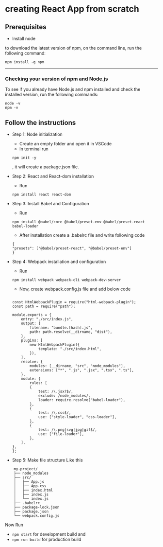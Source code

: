 # creating React App from scratch

## Prerequisites 
- Install node 

to download the latest version of npm, on the command line, run the following command:
```
npm install -g npm
```
---
### Checking your version of npm and Node.js

To see if you already have Node.js and npm installed and check the installed version, run the following commands:

```
node -v
npm -v
```
## Follow the instructions
- Step 1: Node initialization
 
    * Create an empty folder and open it in VSCode
    * In terminal run 
    ```
    npm init -y
    ```
    , it will create a package.json file.
- Step 2: React and React-dom installation
    * Run 
    ```
    npm install react react-dom
    ```
- Step 3: Install Babel and Configuration
    * Run 
    ```
    npm install @babel/core @babel/preset-env @babel/preset-react babel-loader
    ```
    * After installation create a .babelrc file and write following code
    ```
    {
    "presets": ["@babel/preset-react", "@babel/preset-env"]
    }
    ```
- Step 4: Webpack installation and configuration
    * Run
    ```
    npm install webpack webpack-cli webpack-dev-server
    ```
    * Now, create webpack.config.js file and add below code
    ```
    
    const HtmlWebpackPlugin = require("html-webpack-plugin");
    const path = require("path");

    module.exports = {
        entry: "./src/index.js",
        output: {
            filename: "bundle.[hash].js",
            path: path.resolve(__dirname, "dist"),
        },
        plugins: [
            new HtmlWebpackPlugin({
                template: "./src/index.html",
            }),
        ],
        resolve: {
            modules: [__dirname, "src", "node_modules"],
            extensions: ["*", ".js", ".jsx", ".tsx", ".ts"],
        },
        module: {
            rules: [
            {
                test: /\.jsx?$/,
                exclude: /node_modules/,
                loader: require.resolve("babel-loader"),
            },
            {
                test: /\.css$/,
                use: ["style-loader", "css-loader"],
            },
            {
                test: /\.png|svg|jpg|gif$/,
                use: ["file-loader"],
            },
        ],
    },
    };
    ```
    
- Step 5: Make file structure Like this
```
    my-project/
    ├── node_modules
    ├── src/
    │   ├── App.js
    │   ├── App.css 
    │   ├── index.html 
    │   ├── index.js
    │   └── index.js
    ├── .babelrc
    ├── package-lock.json
    ├── package.json
    └── webpack.config.js
```

Now Run 
* ```npm start``` for development build
and 
* ```npm run build``` for production build